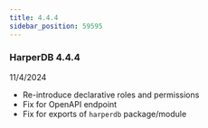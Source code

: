```yaml
---
title: 4.4.4
sidebar_position: 59595
---
```


### HarperDB 4.4.4

11/4/2024

- Re-introduce declarative roles and permissions
- Fix for OpenAPI endpoint
- Fix for exports of `harperdb` package/module
